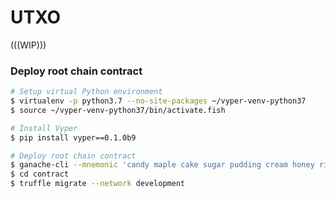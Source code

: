 # UTXO

(((WIP)))

### Deploy root chain contract

```sh
# Setup virtual Python environment
$ virtualenv -p python3.7 --no-site-packages ~/vyper-venv-python37 
$ source ~/vyper-venv-python37/bin/activate.fish

# Install Vyper
$ pip install vyper==0.1.0b9
```

```sh
# Deploy root chain contract
$ ganache-cli --mnemonic 'candy maple cake sugar pudding cream honey rich smooth crumble sweet treat'
$ cd contract
$ truffle migrate --network development
```